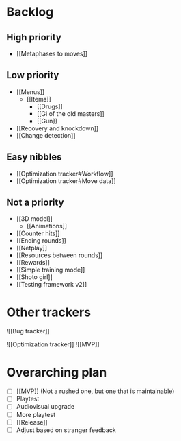 # Backlog
## High priority
- [[Metaphases to moves]]

## Low priority
- [[Menus]]
	- [[Items]]
		- [[Drugs]]
		- [[Gi of the old masters]]
		- [[Gun]]
- [[Recovery and knockdown]]
- [[Change detection]]

## Easy nibbles
- [[Optimization tracker#Workflow]]
- [[Optimization tracker#Move data]]

## Not a priority
- [[3D model]]
	- [[Animations]]
- [[Counter hits]]
- [[Ending rounds]]
- [[Netplay]]
- [[Resources between rounds]]
- [[Rewards]]
- [[Simple training mode]]
- [[Shoto girl]]
- [[Testing framework v2]]

# Other trackers
![[Bug tracker]]

![[Optimization tracker]]
![[MVP]]

# Overarching plan
- [ ] [[MVP]] (Not a rushed one, but one that is maintainable)
- [ ] Playtest
- [ ] Audiovisual upgrade
- [ ] More playtest
- [ ] [[Release]]
- [ ] Adjust based on stranger feedback
